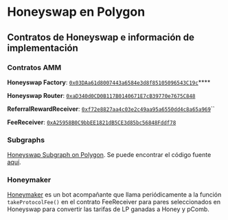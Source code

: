 # Honeyswap en Polygon

## Contratos de Honeyswap e información de implementación

### Contratos AMM

**Honeyswap Factory**: [`0x03DAa61d8007443a6584e3d8f85105096543C19c`](https://polygonscan.com/address/0x03DAa61d8007443a6584e3d8f85105096543C19c/contracts#code)****

**Honeyswap Router**: [`0xaD340d0CD0B117B0140671E7cB39770e7675C848`](https://polygonscan.com/address/0xaD340d0CD0B117B0140671E7cB39770e7675C848/contracts#code)

**ReferralRewardReceiver**: [`0xf72e8827aa4c03e2c49aa95a6550dd4c8a65a969`](https://polygonscan.com/address/0xf72e8827aa4c03e2c49aa95a6550dd4c8a65a969#code)``

**FeeReceiver**: [`0xA25958B0C9bbEE1821dB5CE3d85bc56848Fddf78`](https://polygonscan.com/address/0xA25958B0C9bbEE1821dB5CE3d85bc56848Fddf78#code)

### Subgraphs

[Honeyswap Subgraph on Polygon](https://api.thegraph.com/subgraphs/name/1hive/honeyswap-polygon). Se puede encontrar el código fuente [aquí](https://github.com/1Hive/honeyswap-subgraph).

### Honeymaker

[Honeymaker](https://github.com/1hive/honeymaker) es un bot acompañante que llama periódicamente a la función `takeProtocolFee()` en el contrato FeeReceiver para pares seleccionados en Honeyswap para convertir las tarifas de LP ganadas a Honey y pComb.
